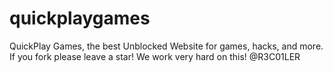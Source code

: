 # quickplaygames
QuickPlay Games, the best Unblocked Website for games, hacks, and more. If you fork please leave a star! We work very hard on this!
@R3C01LER 
